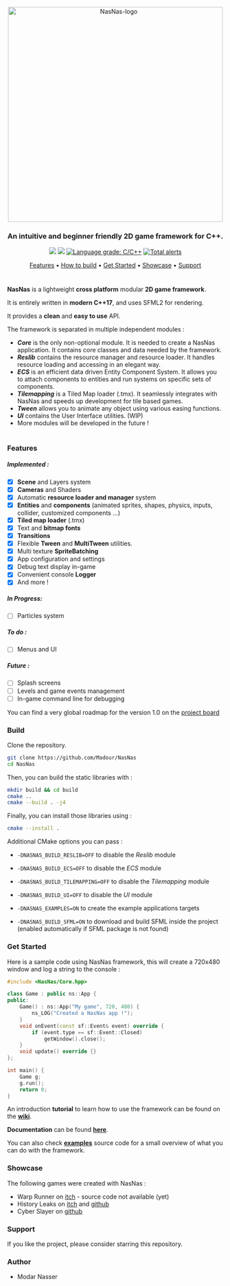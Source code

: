 <p align=center><img width=500px align=center src="https://i.ibb.co/r3RdmN8/Nas-Nas-title.png" alt="NasNas-logo"></p>
<h3 align=center> An intuitive and beginner friendly 2D game framework for C++. </h3>
<p align=center>
 <a href=https://travis-ci.com/Madour/NasNas><img src=https://travis-ci.com/Madour/NasNas.svg?branch=master></a>
 <a href=https://www.codacy.com/manual/Madour/NasNas><img src=https://app.codacy.com/project/badge/Grade/23bdd1079c3f4274a712f42851a276d8></a>
 <a href="https://lgtm.com/projects/g/Madour/NasNas/context:cpp"><img alt="Language grade: C/C++" src="https://img.shields.io/lgtm/grade/cpp/g/Madour/NasNas.svg?logo=lgtm&logoWidth=18"/></a>
 <a href="https://lgtm.com/projects/g/Madour/NasNas/alerts/"><img alt="Total alerts" src="https://img.shields.io/lgtm/alerts/g/Madour/NasNas.svg?logo=lgtm&logoWidth=18"/></a>
</p>
<p align=center>
 <a href=#features>Features</a> •
 <a href=#build>How to build</a> •
 <a href=#get-started>Get Started</a> •
 <a href=#showcase>Showcase</a> •
 <a href=#support>Support</a>
</p>

# 

**NasNas** is a lightweight **cross platform** modular **2D game framework**.

It is entirely written in **modern C++17**, and uses SFML2 for rendering.

It provides a **clean** and **easy to use** API.

The framework is separated in multiple independent modules :
- ***Core*** is the only non-optional module. It is needed to create a NasNas application. 
It contains core classes and data needed by the framework.
- ***Reslib*** contains the resource manager and resource loader. It handles resource loading and accessing in
an elegant way.
- ***ECS*** is an efficient data driven Entity Component System.
It allows you to attach components to entities and run systems on specific sets of components.
- ***Tilemapping*** is a Tiled Map loader (.tmx). It seamlessly integrates with NasNas and speeds up development
for tile based games.
- ***Tween*** allows you to animate any object using various easing functions.
- ***UI*** contains the User Interface utilities. (WIP)
- More modules will be developed in the future !

# 

### Features

##### Implemented :
- [x] **Scene** and Layers system
- [x] **Cameras** and Shaders
- [x] Automatic **resource loader and  manager** system
- [x] **Entities** and **components** (animated sprites, shapes, physics, inputs, collider, customized components ...) 
- [x] **Tiled map loader** (.tmx)
- [x] Text and **bitmap fonts**
- [x] **Transitions**
- [x] Flexible **Tween** and **MultiTween** utilities.
- [x] Multi texture **SpriteBatching**
- [x] App configuration and settings
- [x] Debug text display in-game
- [x] Convenient console **Logger**
- [x] And more !

##### In Progress:
- [ ] Particles system

##### To do :
- [ ] Menus and UI

 
##### Future :
- [ ] Splash screens
- [ ] Levels and game events management
- [ ] In-game command line for debugging

You can find a very global roadmap for the version 1.0 on the [project board](https://github.com/Madour/NasNas/projects/1) 


### Build

Clone the repository. 
```bash
git clone https://github.com/Madour/NasNas
cd NasNas
```

Then, you can build the static libraries with :
```bash
mkdir build && cd build
cmake ..
cmake --build . -j4
```

Finally, you can install those libraries using :

```bash
cmake --install .
```

Additional CMake options you can pass : 

- `-DNASNAS_BUILD_RESLIB=OFF` to disable the *Reslib* module
- `-DNASNAS_BUILD_ECS=OFF` to disable the *ECS* module
- `-DNASNAS_BUILD_TILEMAPPING=OFF` to disable the *Tilemapping* module
- `-DNASNAS_BUILD_UI=OFF` to disable the *UI* module


- `-DNASNAS_EXAMPLES=ON` to create the example applications targets
- `-DNASNAS_BUILD_SFML=ON` to download and build SFML inside the project (enabled automatically if SFML package is not found)


### Get Started

Here is a sample code using NasNas framework, this will create a 720x480 window and log a string to the console : 

```c++
#include <NasNas/Core.hpp>

class Game : public ns::App {
public:
    Game() : ns::App("My game", 720, 480) {
        ns_LOG("Created a NasNas app !");
    }
    void onEvent(const sf::Event& event) override {
        if (event.type == sf::Event::Closed)
            getWindow().close();
    }
    void update() override {}
};

int main() {
    Game g;
    g.run();
    return 0;
}
```

An introduction **tutorial** to learn how to use the framework can be found on the **[wiki](https://github.com/Madour/NasNas/wiki)**. 

**Documentation** can be found **[here](https://madour.github.io/NasNas/doc)**.

You can also check **[examples](https://github.com/Madour/NasNas/tree/master/examples)** source code
for a small overview of what you can do with the framework.


### Showcase

The following games were created with NasNas :

- Warp Runner on [itch](https://madour.itch.io/warp-runner) - source code not available (yet)
- History Leaks on [itch](https://madour.itch.io/history-leaks) and [github](https://github.com/Madour/GB_OLC_Jam2020)
- Cyber Slayer on [github](https://github.com/Madour/CyberSlayer)


### Support

If you like the project, please consider starring this repository.

### Author

- Modar Nasser
 